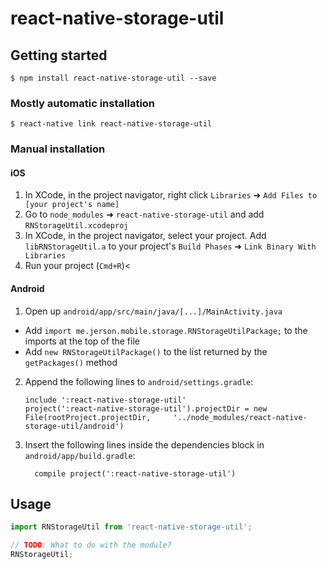 
# react-native-storage-util

## Getting started

`$ npm install react-native-storage-util --save`

### Mostly automatic installation

`$ react-native link react-native-storage-util`

### Manual installation


#### iOS

1. In XCode, in the project navigator, right click `Libraries` ➜ `Add Files to [your project's name]`
2. Go to `node_modules` ➜ `react-native-storage-util` and add `RNStorageUtil.xcodeproj`
3. In XCode, in the project navigator, select your project. Add `libRNStorageUtil.a` to your project's `Build Phases` ➜ `Link Binary With Libraries`
4. Run your project (`Cmd+R`)<

#### Android

1. Open up `android/app/src/main/java/[...]/MainActivity.java`
  - Add `import me.jerson.mobile.storage.RNStorageUtilPackage;` to the imports at the top of the file
  - Add `new RNStorageUtilPackage()` to the list returned by the `getPackages()` method
2. Append the following lines to `android/settings.gradle`:
  	```
  	include ':react-native-storage-util'
  	project(':react-native-storage-util').projectDir = new File(rootProject.projectDir, 	'../node_modules/react-native-storage-util/android')
  	```
3. Insert the following lines inside the dependencies block in `android/app/build.gradle`:
  	```
      compile project(':react-native-storage-util')
  	```


## Usage
```javascript
import RNStorageUtil from 'react-native-storage-util';

// TODO: What to do with the module?
RNStorageUtil;
```
  